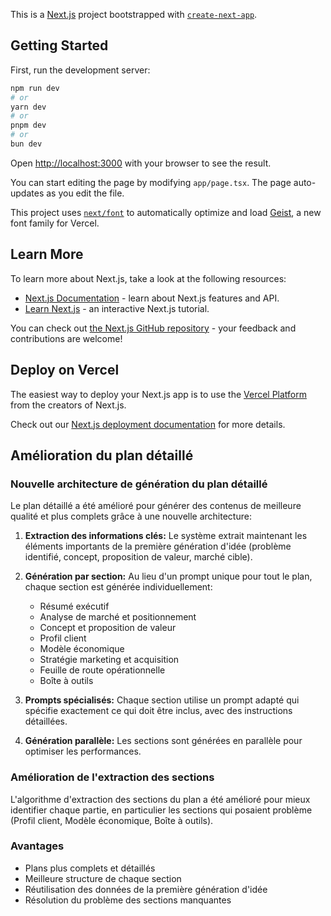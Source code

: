 This is a [Next.js](https://nextjs.org) project bootstrapped with [`create-next-app`](https://nextjs.org/docs/app/api-reference/cli/create-next-app).

## Getting Started

First, run the development server:

```bash
npm run dev
# or
yarn dev
# or
pnpm dev
# or
bun dev
```

Open [http://localhost:3000](http://localhost:3000) with your browser to see the result.

You can start editing the page by modifying `app/page.tsx`. The page auto-updates as you edit the file.

This project uses [`next/font`](https://nextjs.org/docs/app/building-your-application/optimizing/fonts) to automatically optimize and load [Geist](https://vercel.com/font), a new font family for Vercel.

## Learn More

To learn more about Next.js, take a look at the following resources:

- [Next.js Documentation](https://nextjs.org/docs) - learn about Next.js features and API.
- [Learn Next.js](https://nextjs.org/learn) - an interactive Next.js tutorial.

You can check out [the Next.js GitHub repository](https://github.com/vercel/next.js) - your feedback and contributions are welcome!

## Deploy on Vercel

The easiest way to deploy your Next.js app is to use the [Vercel Platform](https://vercel.com/new?utm_medium=default-template&filter=next.js&utm_source=create-next-app&utm_campaign=create-next-app-readme) from the creators of Next.js.

Check out our [Next.js deployment documentation](https://nextjs.org/docs/app/building-your-application/deploying) for more details.

## Amélioration du plan détaillé

### Nouvelle architecture de génération du plan détaillé

Le plan détaillé a été amélioré pour générer des contenus de meilleure qualité et plus complets grâce à une nouvelle architecture:

1. **Extraction des informations clés:** Le système extrait maintenant les éléments importants de la première génération d'idée (problème identifié, concept, proposition de valeur, marché cible).

2. **Génération par section:** Au lieu d'un prompt unique pour tout le plan, chaque section est générée individuellement:
   - Résumé exécutif
   - Analyse de marché et positionnement
   - Concept et proposition de valeur
   - Profil client
   - Modèle économique
   - Stratégie marketing et acquisition
   - Feuille de route opérationnelle
   - Boîte à outils

3. **Prompts spécialisés:** Chaque section utilise un prompt adapté qui spécifie exactement ce qui doit être inclus, avec des instructions détaillées.

4. **Génération parallèle:** Les sections sont générées en parallèle pour optimiser les performances.

### Amélioration de l'extraction des sections

L'algorithme d'extraction des sections du plan a été amélioré pour mieux identifier chaque partie, en particulier les sections qui posaient problème (Profil client, Modèle économique, Boîte à outils).

### Avantages

- Plans plus complets et détaillés
- Meilleure structure de chaque section
- Réutilisation des données de la première génération d'idée
- Résolution du problème des sections manquantes
